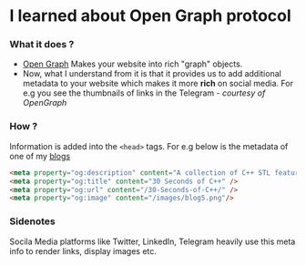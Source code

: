 # I learned about Open Graph protocol

### What it does ?
- [Open Graph](http://ogp.me/) Makes your website into rich "graph" objects.
- Now, what I understand from it is that it provides us to add
  additional metadata to your website which makes it more **rich** on social media.
  For e.g you see the thumbnails of links in the Telegram - *courtesy of OpenGraph*

### How ?
Information is added into the `<head>` tags.
For e.g below is the metadata of one of my [blogs](https://bhupeshv.me/30-Seconds-of-C++/)

```html
<meta property="og:description" content="A collection of C++ STL features (functions/libraries) which can be learned in 30 seconds or less" />
<meta property="og:title" content="30 Seconds of C++" />
<meta property="og:url" content="/30-Seconds-of-C++/" />
<meta property="og:image" content="/images/blog5.png"/>
```

### Sidenotes
Socila Media platforms like Twitter, LinkedIn, Telegram heavily use this meta info to render links, display images etc.